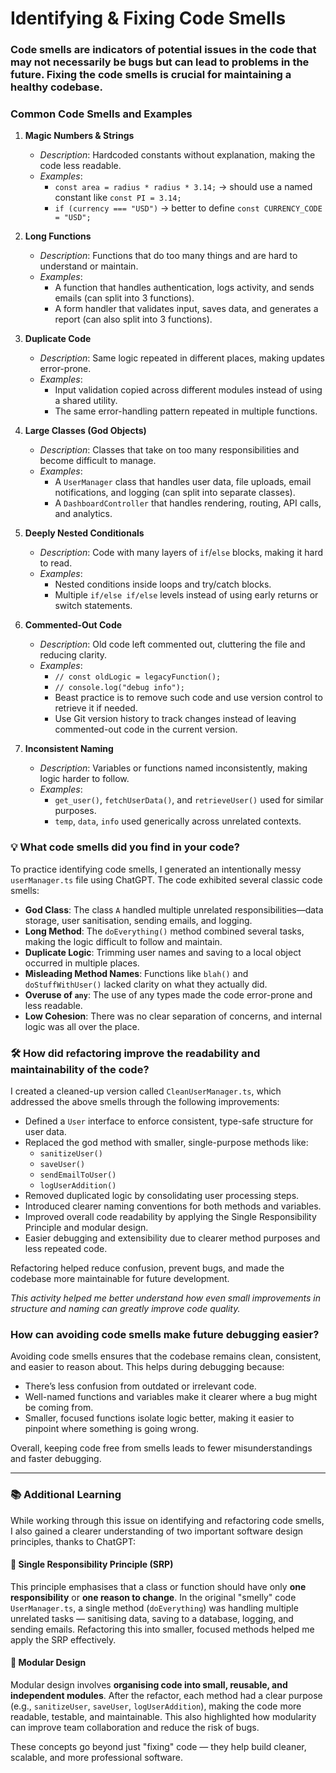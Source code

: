 # Identifying & Fixing Code Smells

### Code smells are indicators of potential issues in the code that may not necessarily be bugs but can lead to problems in the future. Fixing the code smells is crucial for maintaining a healthy codebase.

### Common Code Smells and Examples

1. **Magic Numbers & Strings**
   - _Description_: Hardcoded constants without explanation, making the code less readable.
   - _Examples_:
     - `const area = radius * radius * 3.14;` → should use a named constant like `const PI = 3.14;`
     - `if (currency === "USD")` → better to define `const CURRENCY_CODE = "USD";`

2. **Long Functions**
   - _Description_: Functions that do too many things and are hard to understand or maintain.
   - _Examples_:
     - A function that handles authentication, logs activity, and sends emails (can split into 3 functions).
     - A form handler that validates input, saves data, and generates a report (can also split into 3 functions).

3. **Duplicate Code**
   - _Description_: Same logic repeated in different places, making updates error-prone.
   - _Examples_:
     - Input validation copied across different modules instead of using a shared utility.
     - The same error-handling pattern repeated in multiple functions.

4. **Large Classes (God Objects)**
   - _Description_: Classes that take on too many responsibilities and become difficult to manage.
   - _Examples_:
     - A `UserManager` class that handles user data, file uploads, email notifications, and logging (can split into separate classes).
     - A `DashboardController` that handles rendering, routing, API calls, and analytics.

5. **Deeply Nested Conditionals**
   - _Description_: Code with many layers of `if`/`else` blocks, making it hard to read.
   - _Examples_:
     - Nested conditions inside loops and try/catch blocks.
     - Multiple `if/else if/else` levels instead of using early returns or switch statements.

6. **Commented-Out Code**
   - _Description_: Old code left commented out, cluttering the file and reducing clarity.
   - _Examples_:
     - `// const oldLogic = legacyFunction();`
     - `// console.log("debug info");`
     - Beast practice is to remove such code and use version control to retrieve it if needed.
     - Use Git version history to track changes instead of leaving commented-out code in the current version.

7. **Inconsistent Naming**
   - _Description_: Variables or functions named inconsistently, making logic harder to follow.
   - _Examples_:
     - `get_user()`, `fetchUserData()`, and `retrieveUser()` used for similar purposes.
     - `temp`, `data`, `info` used generically across unrelated contexts.


### 💡 What code smells did you find in your code?

To practice identifying code smells, I generated an intentionally messy `userManager.ts` file using ChatGPT. The code exhibited several classic code smells:

- **God Class**: The class `A` handled multiple unrelated responsibilities—data storage, user sanitisation, sending emails, and logging.
- **Long Method**: The `doEverything()` method combined several tasks, making the logic difficult to follow and maintain.
- **Duplicate Logic**: Trimming user names and saving to a local object occurred in multiple places.
- **Misleading Method Names**: Functions like `blah()` and `doStuffWithUser()` lacked clarity on what they actually did.
- **Overuse of `any`**: The use of any types made the code error-prone and less readable.
- **Low Cohesion**: There was no clear separation of concerns, and internal logic was all over the place.



### 🛠️ How did refactoring improve the readability and maintainability of the code?

I created a cleaned-up version called `CleanUserManager.ts`, which addressed the above smells through the following improvements:

- Defined a `User` interface to enforce consistent, type-safe structure for user data.
- Replaced the god method with smaller, single-purpose methods like:
  - `sanitizeUser()`
  - `saveUser()`
  - `sendEmailToUser()`
  - `logUserAddition()`
- Removed duplicated logic by consolidating user processing steps.
- Introduced clearer naming conventions for both methods and variables.
- Improved overall code readability by applying the Single Responsibility Principle and modular design.
- Easier debugging and extensibility due to clearer method purposes and less repeated code.

Refactoring helped reduce confusion, prevent bugs, and made the codebase more maintainable for future development.

_This activity helped me better understand how even small improvements in structure and naming can greatly improve code quality._


### How can avoiding code smells make future debugging easier?
Avoiding code smells ensures that the codebase remains clean, consistent, and easier to reason about. This helps during debugging because:
- There’s less confusion from outdated or irrelevant code.
- Well-named functions and variables make it clearer where a bug might be coming from.
- Smaller, focused functions isolate logic better, making it easier to pinpoint where something is going wrong.

Overall, keeping code free from smells leads to fewer misunderstandings and faster debugging.

---

### 📚 Additional Learning

While working through this issue on identifying and refactoring code smells, I also gained a clearer understanding of two important software design principles, thanks to ChatGPT:

#### 🔹 Single Responsibility Principle (SRP)
This principle emphasises that a class or function should have only **one responsibility** or **one reason to change**. In the original "smelly" code `UserManager.ts`, a single method (`doEverything`) was handling multiple unrelated tasks — sanitising data, saving to a database, logging, and sending emails. Refactoring this into smaller, focused methods helped me apply the SRP effectively.

#### 🔹 Modular Design
Modular design involves **organising code into small, reusable, and independent modules**. After the refactor, each method had a clear purpose (e.g., `sanitizeUser`, `saveUser`, `logUserAddition`), making the code more readable, testable, and maintainable. This also highlighted how modularity can improve team collaboration and reduce the risk of bugs.

These concepts go beyond just "fixing" code — they help build cleaner, scalable, and more professional software.
